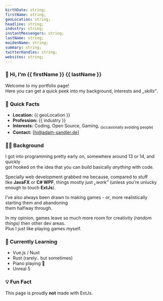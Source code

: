 ```yaml
---
birthDate: string;
firstName: string;
geoLocation: string;
headline: string;
industry: string;
instantMessengers: string;
lastName: string;
maidenName: string;
summary: string;
twitterHandles: string;
websites: string;
---
```


### 👋 Hi, I'm {{ firstName }} {{ lastName }}

Welcome to my portfolio page! <br>
Here you can get a quick peek into my background, interests and *„skills“*.

### 🚀 Quick Facts
- **Location:** {{ geoLocation }}
- **Profession:** {{ industry }}
- **Interests:** Coding, Open Source, Gaming, <sub class="text-muted">(occasionally avoiding people)</sub>
- **Contact:** [hi@adam-sandler.de]

### 🧑‍💻 Background
I got into programming pretty early on, somewhere around 13 or 14, and quickly <br>
got hooked on the idea that you can build basically *anything* with code.

Specially web development grabbed me because, compared to stuff <br>
like **JavaFX** or **C# WPF**, things mostly just *„work“* (unless you’re unlucky enough to touch **ExtJs**).

I’ve also always been drawn to making games - or, more realistically starting them and abandoning <br>
them halfway through.

In my opinion, games leave so much more room for creativity *(random things)* then other dev areas.<br>
Plus I just like playing games myself.

### 🌱 Currently Learning
- Vue.js / Nuxt
- Rust (rarely.. but sometimes)
- Piano playing 🎹
- Unreal 5

### 💡 Fun Fact
This page is proudly **not** made with ExtJs.